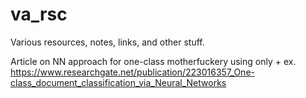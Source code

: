 # va_rsc
Various resources, notes, links, and other stuff.




Article on NN approach for one-class motherfuckery using only + ex. 
https://www.researchgate.net/publication/223016357_One-class_document_classification_via_Neural_Networks
